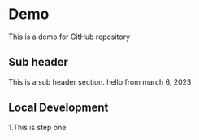# Demo

This is a demo for GitHub repository

## Sub header

This is a sub header section.
hello from march 6, 2023

## Local Development

1.This is step one